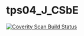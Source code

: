 # tps04_J_CSbE
<a href="https://scan.coverity.com/projects/wendyzhang1121-tps04_j_csbe">
  <img alt="Coverity Scan Build Status"
       src="https://scan.coverity.com/projects/9592/badge.svg"/>
</a>
